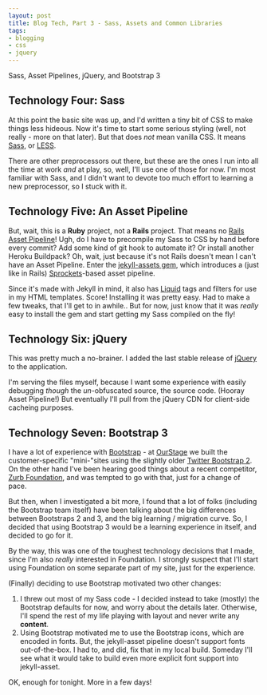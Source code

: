 ```yaml
---
layout: post
title: Blog Tech, Part 3 - Sass, Assets and Common Libraries
tags:
- blogging
- css
- jquery
---
```

Sass, Asset Pipelines, jQuery, and Bootstrap 3

Technology Four: Sass
---
At this point the basic site was up, and I\'d written a tiny bit of CSS to make things less hideous.  Now it\'s time to start some serious styling (well, not really - more on that later).  But that does *not* mean vanilla CSS.  It means [Sass](http://sass-lang.com/), or [LESS](http://lesscss.org/).  

There are other preprocessors out there, but these are the ones I run into all the time at work *and* at play, so, well, I\'ll use one of those for now.  I\'m most familiar with Sass, and I didn\'t want to devote too much effort to learning a new preprocessor, so I stuck with it.

Technology Five: An Asset Pipeline
---
But, wait, this is a **Ruby** project, not a **Rails** project.  That means no [Rails Asset Pipeline](http://guides.rubyonrails.org/asset_pipeline.html)!  Ugh, do I have to precompile my Sass to CSS by hand before every commit?  Add some kind of git hook to automate it?  Or install another Heroku Buildpack?  Oh, wait, just because it\'s not Rails doesn\'t mean I can\'t have an Asset Pipeline.  Enter the [jekyll-assets gem](https://github.com/ixti/jekyll-assets), which introduces a (just like in Rails) [Sprockets](https://github.com/sstephenson/sprockets)-based asset pipeline.

Since it\'s made with Jekyll in mind, it also has [Liquid](http://liquidmarkup.org/) tags and filters for use in my HTML templates.  Score!  Installing it was pretty easy.  Had to make a few tweaks, that I\'ll get to in awhile..  But for now, just know that it was *really* easy to install the gem and start getting my Sass compiled on the fly!

Technology Six: jQuery
----
This was pretty much a no-brainer.  I added the last stable release of [jQuery](http://jquery.com/) to the application.

I\'m serving the files myself, because I want some experience with easily debugging *though* the *un*-obfuscated source, the source code.  (Hooray Asset Pipeline!)  But eventually I\'ll pull from the jQuery CDN for client-side cacheing purposes.

Technology Seven: Bootstrap 3
---
I have a lot of experience with [Bootstrap](http://getbootstrap.com/) - at [OurStage](http://www.ourstage.com) we built the customer-specific \"mini-\"sites using the slightly older [Twitter Bootstrap 2](http://getbootstrap.com/2.3.2/).  On the other hand I\'ve been hearing good things about a recent competitor, [Zurb Foundation](http://foundation.zurb.com/), and was tempted to go with that, just for a change of pace.

But then, when I investigated a bit more, I found that a lot of folks (including the Bootstrap team itself) have been talking about the big differences between Bootstraps 2 and 3, and the big learning / migration curve.  So, I decided that using Bootstrap 3 would be a learning experience in itself, and decided to go for it.

By the way, this was one of the toughest technology decisions that I made, since I\'m also *really* interested in Foundation.  I strongly suspect that I\'ll start using Foundation on some separate part of my site, just for the experience.  

(Finally) deciding to use Bootstrap motivated two other changes:

1. I threw out most of my Sass code - I decided instead to take (mostly) the Bootstrap defaults for now, and worry about the details later.  Otherwise, I\'ll spend the rest of my life playing with layout and never write any **content**.
2. Using Bootstrap motivated me to use the Bootstrap icons, which are encoded in fonts.  But, the jekyll-asset pipeline doesn\'t support fonts out-of-the-box.  I had to, and did, fix that in my local build.  Someday I\'ll see what it would take to build even more explicit font support into jekyll-asset.

OK, enough for tonight.  More in a few days!